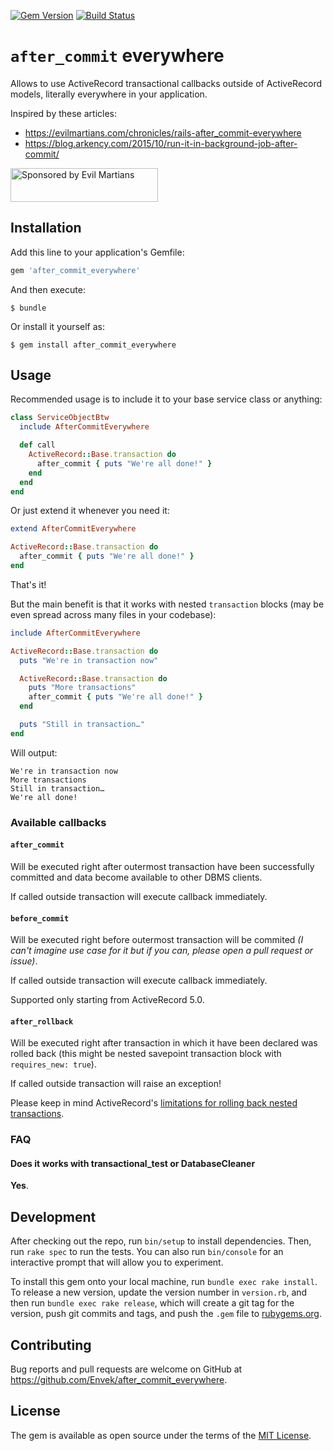 [![Gem Version](https://badge.fury.io/rb/after_commit_everywhere.svg)](https://rubygems.org/gems/after_commit_everywhere)
[![Build Status](https://travis-ci.org/Envek/after_commit_everywhere.svg?branch=master)](https://travis-ci.org/Envek/after_commit_everywhere)

# `after_commit` everywhere

Allows to use ActiveRecord transactional callbacks outside of ActiveRecord models, literally everywhere in your application.

Inspired by these articles:

 - https://evilmartians.com/chronicles/rails-after_commit-everywhere
 - https://blog.arkency.com/2015/10/run-it-in-background-job-after-commit/

<a href="https://evilmartians.com/?utm_source=after_commit_everywhere&utm_campaign=project_page"><img src="https://evilmartians.com/badges/sponsored-by-evil-martians.svg" alt="Sponsored by Evil Martians" width="236" height="54"></a>


## Installation

Add this line to your application's Gemfile:

```ruby
gem 'after_commit_everywhere'
```

And then execute:

    $ bundle

Or install it yourself as:

    $ gem install after_commit_everywhere


## Usage

Recommended usage is to include it to your base service class or anything:

```ruby
class ServiceObjectBtw
  include AfterCommitEverywhere

  def call
    ActiveRecord::Base.transaction do
      after_commit { puts "We're all done!" }
    end
  end
end
```

Or just extend it whenever you need it:

```ruby
extend AfterCommitEverywhere

ActiveRecord::Base.transaction do
  after_commit { puts "We're all done!" }
end
```

That's it!

But the main benefit is that it works with nested `transaction` blocks (may be even spread across many files in your codebase):

```ruby
include AfterCommitEverywhere

ActiveRecord::Base.transaction do
  puts "We're in transaction now"

  ActiveRecord::Base.transaction do
    puts "More transactions"
    after_commit { puts "We're all done!" }
  end

  puts "Still in transaction…"
end
```

Will output:

```
We're in transaction now
More transactions
Still in transaction…
We're all done!
```

### Available callbacks

#### `after_commit`

Will be executed right after outermost transaction have been successfully committed and data become available to other DBMS clients.

If called outside transaction will execute callback immediately.

#### `before_commit`

Will be executed right before outermost transaction will be commited _(I can't imagine use case for it but if you can, please open a pull request or issue)_.

If called outside transaction will execute callback immediately.

Supported only starting from ActiveRecord 5.0.

#### `after_rollback`

Will be executed right after transaction in which it have been declared was rolled back (this might be nested savepoint transaction block with `requires_new: true`).

If called outside transaction will raise an exception!

Please keep in mind ActiveRecord's [limitations for rolling back nested transactions](http://api.rubyonrails.org/classes/ActiveRecord/Transactions/ClassMethods.html#module-ActiveRecord::Transactions::ClassMethods-label-Nested+transactions).

### FAQ

#### Does it works with transactional_test or DatabaseCleaner

**Yes**.


## Development

After checking out the repo, run `bin/setup` to install dependencies. Then, run `rake spec` to run the tests. You can also run `bin/console` for an interactive prompt that will allow you to experiment.

To install this gem onto your local machine, run `bundle exec rake install`. To release a new version, update the version number in `version.rb`, and then run `bundle exec rake release`, which will create a git tag for the version, push git commits and tags, and push the `.gem` file to [rubygems.org](https://rubygems.org).


## Contributing

Bug reports and pull requests are welcome on GitHub at https://github.com/Envek/after_commit_everywhere.


## License

The gem is available as open source under the terms of the [MIT License](https://opensource.org/licenses/MIT).
